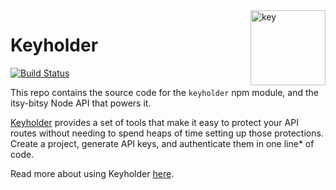 <img align="right" src="https://emojipedia-us.s3.dualstack.us-west-1.amazonaws.com/thumbs/120/apple/155/key_1f511.png" alt="key" width="120">

# Keyholder

[![Build Status](https://travis-ci.com/trevorblades/keyholder.svg?branch=master)](https://travis-ci.com/trevorblades/keyholder)

This repo contains the source code for the `keyholder` npm module, and the itsy-bitsy Node API that powers it.

[Keyholder](https://keyholder.dev) provides a set of tools that make it easy to protect your API routes without needing to spend heaps of time setting up those protections. Create a project, generate API keys, and authenticate them in one line* of code.

Read more about using Keyholder [here](https://keyholder.dev).
